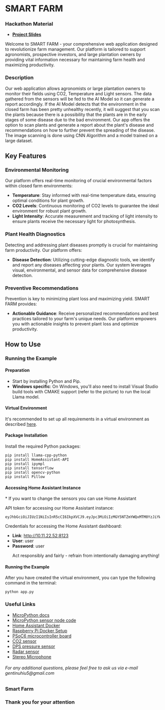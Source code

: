<h1>SMART FARM</h1>

### Hackathon Material
- **[Project Slides](https://docs.google.com/presentation/d/1_cU-8dVBy1Oz_boJ4gmG538Owrfq4UID/edit?usp=sharing&ouid=114661143489025436638&rtpof=true&sd=true)**

Welcome to SMART FARM - your comprehensive web application designed to revolutionize farm management. Our platform is tailored to support agronomists, prospective investors, and large plantation owners by providing vital information necessary for maintaining farm health and maximizing productivity.

### Description
Our web application allows agronomists or large plantation owners to monitor their fields using CO2, Temperature and Light sensors. The data gathered from the sensors will be fed to the AI Model so it can generate a report accordingly. If the AI Model detects that the environment in the closed farm has been pretty unhealthy recently, it will suggest that you scan the plants because there is a possibility that the plants are in the early stages of some disease due to the bad environment. Our app offers the option to scan plants and generate a report about the plant's disease and recommendations on how to further prevent the spreading of the disease. The image scanning is done using CNN Algorithm and a model trained on a large dataset. 

## Key Features

### Environmental Monitoring

Our platform offers real-time monitoring of crucial environmental factors within closed farm environments:

- **Temperature**: Stay informed with real-time temperature data, ensuring optimal conditions for plant growth.
- **CO2 Levels**: Continuous monitoring of CO2 levels to guarantee the ideal environment for robust plant growth.
- **Light Intensity**: Accurate measurement and tracking of light intensity to ensure plants receive the necessary light for photosynthesis.

### Plant Health Diagnostics

Detecting and addressing plant diseases promptly is crucial for maintaining farm productivity. Our platform offers:

- **Disease Detection**: Utilizing cutting-edge diagnostic tools, we identify and report any diseases affecting your plants. Our system leverages visual, environmental, and sensor data for comprehensive disease detection.

### Preventive Recommendations

Prevention is key to minimizing plant loss and maximizing yield. SMART FARM provides:

- **Actionable Guidance**: Receive personalized recommendations and best practices tailored to your farm's unique needs. Our platform empowers you with actionable insights to prevent plant loss and optimize productivity.

## How to Use
<h3>Running the Example</h3>

<h4>Preparation</h4>
<ul>
  <li>Start by installing Python and Pip.</li>
  <li><strong>Windows specific</strong>: On Windows, you'll also need to install Visual Studio build tools with CMAKE support (refer to the picture) to run the local Llama model.</li>
  
</ul>

<h4>Virtual Environment</h4>
<p>It's recommended to set up all requirements in a virtual environment as described <a href="link">here</a>.</p>

<h4>Package Installation</h4>
<p>Install the required Python packages:</p>
<pre><code>pip install llama-cpp-python
pip install HomeAssistant-API
pip install ipympl
pip install tensorflow
pip install opencv-python
pip install Pillow
</code></pre>


<h4>Accessing Home Assistant Instance</h4>
<p>* If you want to change the sensors you can use Home Assistant</p>
<p>API token for accessing our Home Assistant instance:</p>
<pre><code>eyJhbGciOiJIUzI1NiIsInR5cCI6IkpXVCJ9.eyJpc3MiOiIzMGY5NTZmYWQxMTM0YzJiYWVkMmNmMDgxMTk2NmUyNSIsImlhdCI6MTcxNzI0MzA0MywiZXhwIjoyMDMyNjAzMDQzfQ.IOfRnnqDmJ3bA3LYg_sTUGdWFs5djNIIsOPEvSn9ZiE
</code></pre>
<p>Credentials for accessing the Home Assistant dashboard:</p>
<ul>
  <li><strong>Link</strong>: <a href="http://10.11.22.52:8123">http://10.11.22.52:8123</a></li>
  <li><strong>User</strong>: user</li>
  <li><strong>Password</strong>: user</li>
  <p>Act responsibly and fairly - refrain from intentionally damaging anything!</p>
</ul>

<h4>Running the Example</h4>
<p>After you have created the virtual environment, you can type the following command in the terminal:</p>
<pre><code>python app.py
</code></pre>

<h3>Useful Links</h3>
<ul>
  <li><a href="link">MicroPython docs</a></li>
  <li><a href="link">MicroPython sensor node code</a></li>
  <li><a href="link">Home Assistant Docker</a></li>
  <li><a href="link">Raspberry Pi Docker Setup</a></li>
  <li><a href="link">PSoC6 microcontroller board</a></li>
  <li><a href="link">CO2 sensor</a></li>
  <li><a href="link">DPS pressure sensor</a></li>
  <li><a href="link">Radar sensor</a></li>
  <li><a href="link">Stereo Microphone</a></li>
</ul>
<h6>For any additional questions, please feel free to ask us via e-mail gentinuhiu5@gmail.com</h6>
<h3>Smart Farm</h3>
<h3>Thank you for your attention</h3>
